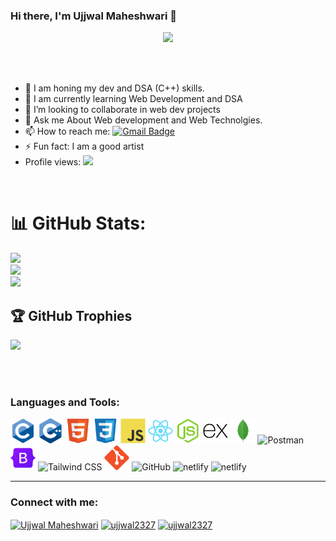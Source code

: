 <!--
<h1 align="center">Hi 👋, I'm Ujjwal Maheshwari</h1>
<h3 align="center">Curious and versatile professional with a passion for programming and web development.</h3>

<img align="left" width="100%" src="https://media0.giphy.com/media/v1.Y2lkPTc5MGI3NjExZWMwNzNiMTQxZmQzNzlkYzc2MWY1NGE5NmJlNGY4OGQzZGUyOWFhMyZjdD1n/qgQUggAC3Pfv687qPC/giphy.gif" >


<p align="left"> <img src="https://komarev.com/ghpvc/?username=ujjwal2327&label=Profile%20views&color=0e75b6&style=flat" alt="ujjwal2327" /> </p>

<p align="left"> <a href="https://github.com/ryo-ma/github-profile-trophy"><img src="https://github-profile-trophy.vercel.app/?username=ujjwal2327" alt="ujjwal2327" /></a> </p>

- 🌱 I’m currently learning **Web Development and DSA from Love Bhaiya's DOT and DSA SUPREME Batch**

- 📫 How to reach me **ujjwal2327@gmail.com**

- ⚡ Fun fact **I think I am a good artist**

<h3 align="left">Connect with me:</h3>
<p align="left">
<a href="https://linkedin.com/in/ujjwal-maheshwari-164886202" target="blank"><img align="center" src="https://raw.githubusercontent.com/rahuldkjain/github-profile-readme-generator/master/src/images/icons/Social/linked-in-alt.svg" alt="ujjwal-maheshwari-164886202" height="30" width="40" /></a>
<a href="https://www.leetcode.com/ujjwal2327" target="blank"><img align="center" src="https://raw.githubusercontent.com/rahuldkjain/github-profile-readme-generator/master/src/images/icons/Social/leet-code.svg" alt="ujjwal2327" height="30" width="40" /></a>
</p>

<h3 align="left">Languages and Tools:</h3>
<p align="left">
<a href="https://getbootstrap.com" target="_blank" rel="noreferrer"> <img src="https://raw.githubusercontent.com/devicons/devicon/master/icons/bootstrap/bootstrap-plain-wordmark.svg" alt="bootstrap" width="40" height="40"/> </a> <a href="https://www.cprogramming.com/" target="_blank" rel="noreferrer"> <img src="https://raw.githubusercontent.com/devicons/devicon/master/icons/c/c-original.svg" alt="c" width="40" height="40"/> </a> <a href="https://www.w3schools.com/cpp/" target="_blank" rel="noreferrer"> <img src="https://raw.githubusercontent.com/devicons/devicon/master/icons/cplusplus/cplusplus-original.svg" alt="cplusplus" width="40" height="40"/> </a> <a href="https://www.w3schools.com/css/" target="_blank" rel="noreferrer"> <img src="https://raw.githubusercontent.com/devicons/devicon/master/icons/css3/css3-original-wordmark.svg" alt="css3" width="40" height="40"/> </a> <a href="https://git-scm.com/" target="_blank" rel="noreferrer"> <img src="https://www.vectorlogo.zone/logos/git-scm/git-scm-icon.svg" alt="git" width="40" height="40"/> </a> <a href="https://www.w3.org/html/" target="_blank" rel="noreferrer"> <img src="https://raw.githubusercontent.com/devicons/devicon/master/icons/html5/html5-original-wordmark.svg" alt="html5" width="40" height="40"/> </a> <a href="https://developer.mozilla.org/en-US/docs/Web/JavaScript" target="_blank" rel="noreferrer"> <img src="https://raw.githubusercontent.com/devicons/devicon/master/icons/javascript/javascript-original.svg" alt="javascript" width="40" height="40"/> </a> <a href="https://tailwindcss.com/" target="_blank" rel="noreferrer"> <img src="https://www.vectorlogo.zone/logos/tailwindcss/tailwindcss-icon.svg" alt="tailwind" width="40" height="40"/> </a> </p>

<p><img align="left" src="https://github-readme-stats.vercel.app/api/top-langs?username=ujjwal2327&show_icons=true&locale=en&layout=compact" alt="ujjwal2327" /></p>

<p>&nbsp;<img align="center" src="https://github-readme-stats.vercel.app/api?username=ujjwal2327&show_icons=true&locale=en" alt="ujjwal2327" /></p>

<p><img align="center" src="https://github-readme-streak-stats.herokuapp.com/?user=ujjwal2327&" alt="ujjwal2327" /></p>
-->

### Hi there, I'm Ujjwal Maheshwari 👋

<p align="center"><img src="https://user-images.githubusercontent.com/77008381/145186736-1d1a4508-60a3-4169-acb7-ede41a7c85d6.png"></p>

<br>
<br>

- 🔭 I am honing my dev and DSA (C++) skills.
- 🌱 I am currently learning Web Development and DSA
- 👯 I’m looking to collaborate in web dev projects
- 💬 Ask me About Web development and Web Technolgies.
- 📫 How to reach me: [![Gmail Badge](https://img.shields.io/badge/-Gmail-c14438?style=flat-square&logo=Gmail&logoColor=white&link=mailto:arjyo77@gmail.com)](mailto:ujjwal2327@gmail.com)
- ⚡ Fun fact: I am a good artist
- Profile views: ![](https://komarev.com/ghpvc/?username=ujjwal2327)

<br>
<!-- <h2>📊 Github Stats</h2> -->

# 📊 GitHub Stats:

![](https://github-readme-stats.vercel.app/api?username=ujjwal2327&theme=dark&hide_border=false&include_all_commits=true&count_private=false)<br/>
![](https://github-readme-streak-stats.herokuapp.com/?user=ujjwal2327&theme=dark&hide_border=false)<br/>
![](https://github-readme-stats.vercel.app/api/top-langs/?username=ujjwal2327&theme=dark&hide_border=false&include_all_commits=true&count_private=false&layout=compact)

## 🏆 GitHub Trophies

![](https://github-profile-trophy.vercel.app/?username=ujjwal2327&theme=radical&no-frame=true&no-bg=true&margin-w=4)

<br>

<br />

### Languages and Tools:

<p align="left"> 
  <img src = "https://raw.githubusercontent.com/devicons/devicon/master/icons/c/c-original.svg" alt = "C" width="40" height="40">
  <img src = "https://raw.githubusercontent.com/devicons/devicon/master/icons/cplusplus/cplusplus-original.svg" alt = "C++" width="40" height="40">

  <img src = "https://raw.githubusercontent.com/devicons/devicon/master/icons/html5/html5-original.svg" alt = "HTML5" width="40" height="40">
  <img src = "https://raw.githubusercontent.com/devicons/devicon/master/icons/css3/css3-original.svg" alt = "CSS3" width="40" height="40">
  <img src = "https://raw.githubusercontent.com/devicons/devicon/master/icons/javascript/javascript-original.svg" alt = "Javascript" width="40" height="40">

  <img src = "https://raw.githubusercontent.com/devicons/devicon/master/icons/react/react-original.svg" alt = "React JS" width="40" height="40">
  <img src = "https://raw.githubusercontent.com/devicons/devicon/master/icons/nodejs/nodejs-original.svg" alt = "Node JS" width="40" height="40">
  <img src = "https://raw.githubusercontent.com/devicons/devicon/master/icons/express/express-original.svg" alt = "Express JS" width="40" height="40">
<!--   <img src = "https://raw.githubusercontent.com/devicons/devicon/master/icons/nextjs/nextjs-original.svg" alt = "Next JS" width="40" height="40"> -->
  
  <img src = "https://raw.githubusercontent.com/devicons/devicon/master/icons/mongodb/mongodb-original.svg" alt = "Mongo DB" width="40" height="40">
  <img src = "https://www.svgrepo.com/show/354202/postman-icon.svg" alt = "Postman" width="40" height="40">

  <img src = "https://raw.githubusercontent.com/devicons/devicon/master/icons/bootstrap/bootstrap-original.svg" alt = "Bootstrap" width="40" height="40">
  <img src = "https://www.vectorlogo.zone/logos/tailwindcss/tailwindcss-icon.svg" alt = "Tailwind CSS" width="40" height="40">

  <img src = "https://raw.githubusercontent.com/devicons/devicon/master/icons/git/git-original.svg" alt = "Git" width="40" height="40">
  <img src = "https://www.svgrepo.com/show/439171/github.svg" alt = "GitHub" width="40" height="40">
  
  <img src = "https://www.svgrepo.com/show/376339/netlify.svg" alt = "netlify" width="40" height="40">
  <img src = "https://www.svgrepo.com/show/327408/logo-vercel.svg" alt = "netlify" width="40" height="40">

</p>

---

<h3 align="left">Connect with me:</h3>
<!--  <a href="https://www.instagram.com/arjyo74/?hl=en" target="blank"><img align="center" src="https://raw.githubusercontent.com/rahuldkjain/github-profile-readme-generator/master/src/images/icons/Social/instagram.svg" alt="arjyo851" height="30" width="40" /></a>  -->
<!--  <a href="https://www.hackerrank.com/arjyo77" target="blank"><img align="center" src="https://raw.githubusercontent.com/rahuldkjain/github-profile-readme-generator/master/src/images/icons/Social/hackerrank.svg" alt="arjyo851" height="30" width="40" /></a>  -->
<p align="left">

<a href="https://www.linkedin.com/in/ujjwal-maheshwari-164886202/" target="blank"><img align="center" src="https://raw.githubusercontent.com/rahuldkjain/github-profile-readme-generator/master/src/images/icons/Social/linked-in-alt.svg" alt="Ujjwal Maheshwari" height="30" width="40" /></a>
<a href="https://leetcode.com/ujjwal2327/" target="blank"><img align="center" src="https://raw.githubusercontent.com/rahuldkjain/github-profile-readme-generator/master/src/images/icons/Social/leet-code.svg" alt="ujjwal2327" height="30" width="40" /></a>
<a href="https://auth.geeksforgeeks.org/user/ujjwal2327" target="blank"><img align="center" src="https://raw.githubusercontent.com/rahuldkjain/github-profile-readme-generator/master/src/images/icons/Social/geeks-for-geeks.svg" alt="ujjwal2327" height="30" width="40" /></a>

</p>
